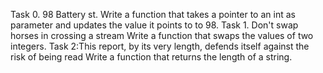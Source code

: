Task 0. 98 Battery st.
Write a function that takes a pointer to an int as parameter and updates the value it points to to 98.
Task 1. Don't swap horses in crossing a stream
Write a function that swaps the values of two integers.
Task 2:This report, by its very length, defends itself against the risk of being read
Write a function that returns the length of a string.
